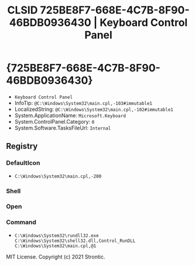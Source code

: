 ﻿---
title: "CLSID 725BE8F7-668E-4C7B-8F90-46BDB0936430 | Keyboard Control Panel"
excerpt: What is COM-Object CLSID 725BE8F7-668E-4C7B-8F90-46BDB0936430?
---

# {725BE8F7-668E-4C7B-8F90-46BDB0936430}

* `Keyboard Control Panel`
* InfoTip: `@C:\Windows\System32\main.cpl,-103#immutable1`
* LocalizedString: `@C:\Windows\System32\main.cpl,-102#immutable1`
* System.ApplicationName: `Microsoft.Keyboard`
* System.ControlPanel.Category: `0`
* System.Software.TasksFileUrl: `Internal`

## Registry


### DefaultIcon

* `C:\Windows\System32\main.cpl,-200`

### Shell


### Open


### Command

* `C:\Windows\System32\rundll32.exe C:\Windows\System32\shell32.dll,Control_RunDLL C:\Windows\System32\main.cpl,@1`

MIT License. Copyright (c) 2021 Strontic.


